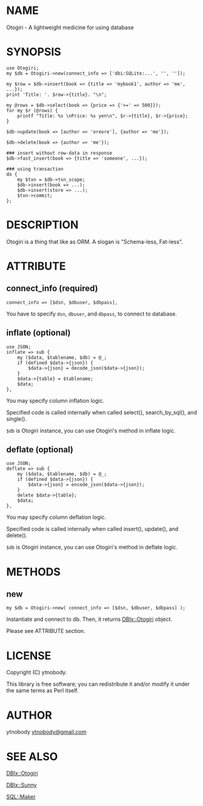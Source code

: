 # NAME

Otogiri - A lightweight medicine for using database

# SYNOPSIS

    use Otogiri;
    my $db = Otogiri->new(connect_info => ['dbi:SQLite:...', '', '']);
    
    my $row = $db->insert(book => {title => 'mybook1', author => 'me', ...});
    print 'Title: '. $row->{title}. "\n";
    
    my @rows = $db->select(book => {price => {'>=' => 500}});
    for my $r (@rows) {
        printf "Title: %s \nPrice: %s yen\n", $r->{title}, $r->{price};
    }
    
    $db->update(book => [author => 'oreore'], {author => 'me'});
    
    $db->delete(book => {author => 'me'});
    
    ### insert without row-data in response
    $db->fast_insert(book => {title => 'someone', ...});
    
    ### using transaction
    do {
        my $txn = $db->txn_scope;
        $db->insert(book => ...);
        $db->insert(store => ...);
        $txn->commit;
    };

# DESCRIPTION

Otogiri is a thing that like as ORM. A slogan is "Schema-less, Fat-less".

# ATTRIBUTE

## connect\_info (required)

    connect_info => [$dsn, $dbuser, $dbpass],

You have to specify `dsn`, `dbuser`, and `dbpass`, to connect to database.

## inflate (optional)

    use JSON;
    inflate => sub {
        my ($data, $tablename, $db) = @_;
        if (defined $data->{json}) {
            $data->{json} = decode_json($data->{json});
        }
        $data->{table} = $tablename;
        $data;
    },

You may specify column inflation logic. 

Specified code is called internally when called select(), search\_by\_sql(), and single().

`$db` is Otogiri instance, you can use Otogiri's method in inflate logic.

## deflate (optional)

    use JSON;
    deflate => sub {
        my ($data, $tablename, $db) = @_;
        if (defined $data->{json}) {
            $data->{json} = encode_json($data->{json});
        }
        delete $data->{table};
        $data;
    },

You may specify column deflation logic.

Specified code is called internally when called insert(), update(), and delete().

`$db` is Otogiri instance, you can use Otogiri's method in deflate logic.

# METHODS

## new

    my $db = Otogiri->new( connect_info => [$dsn, $dbuser, $dbpass] );

Instantiate and connect to db. Then, it returns [DBIx::Otogiri](https://metacpan.org/pod/DBIx::Otogiri) object.

Please see ATTRIBUTE section.

# LICENSE

Copyright (C) ytnobody.

This library is free software; you can redistribute it and/or modify
it under the same terms as Perl itself.

# AUTHOR

ytnobody <ytnobody@gmail.com>

# SEE ALSO

[DBIx::Otogiri](https://metacpan.org/pod/DBIx::Otogiri)

[DBIx::Sunny](https://metacpan.org/pod/DBIx::Sunny)

[SQL::Maker](https://metacpan.org/pod/SQL::Maker)
